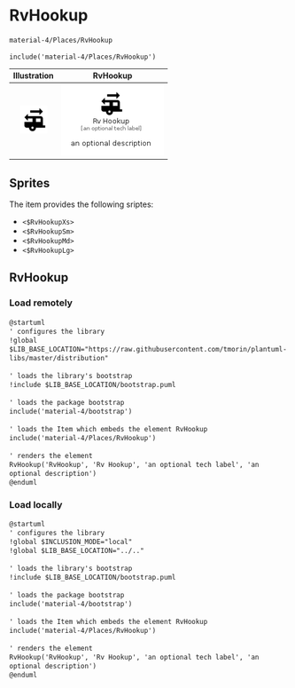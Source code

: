 # RvHookup


```text
material-4/Places/RvHookup
```

```text
include('material-4/Places/RvHookup')
```



| Illustration | RvHookup |
| :---: | :---: |
| ![illustration for Illustration](../../material-4/Places/RvHookup.png) | ![illustration for RvHookup](../../material-4/Places/RvHookup.Local.png) |



## Sprites
The item provides the following sriptes:

- `<$RvHookupXs>`
- `<$RvHookupSm>`
- `<$RvHookupMd>`
- `<$RvHookupLg>`





## RvHookup

### Load remotely
```plantuml
@startuml
' configures the library
!global $LIB_BASE_LOCATION="https://raw.githubusercontent.com/tmorin/plantuml-libs/master/distribution"

' loads the library's bootstrap
!include $LIB_BASE_LOCATION/bootstrap.puml

' loads the package bootstrap
include('material-4/bootstrap')

' loads the Item which embeds the element RvHookup
include('material-4/Places/RvHookup')

' renders the element
RvHookup('RvHookup', 'Rv Hookup', 'an optional tech label', 'an optional description')
@enduml
```

### Load locally
```plantuml
@startuml
' configures the library
!global $INCLUSION_MODE="local"
!global $LIB_BASE_LOCATION="../.."

' loads the library's bootstrap
!include $LIB_BASE_LOCATION/bootstrap.puml

' loads the package bootstrap
include('material-4/bootstrap')

' loads the Item which embeds the element RvHookup
include('material-4/Places/RvHookup')

' renders the element
RvHookup('RvHookup', 'Rv Hookup', 'an optional tech label', 'an optional description')
@enduml
```

